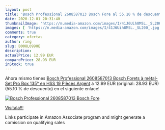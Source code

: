 ```yaml
---
layout: post
title: 'Bosch Professional 2608587013 Bosch Fore al 55.10 % de descuento'
date: 2020-12-01 20:31:40
thumbnailImage: 'https://m.media-amazon.com/images/I/41J6Uih8MSL._SL200_.jpg'
images: [ 'https://m.media-amazon.com/images/I/41J6Uih8MSL._SL200_.jpg' ]
comments: true
category: ofertas
author: ring
slug: B008L099OE
description:
actualPrice: 12.99 EUR
comparePrice: 28.93 EUR
inStock: true
---
```


Ahora mismo tienes [Bosch Professional 2608587013 Bosch Forets à métal-Set Pro Box 135° en HSS 19 Pièces  Argent](https://www.amazon.fr/dp/B008L099OE/?tag=tolees0d-21) a 12.99 EUR (original: 28.93 EUR) (55.10 %  de descuento) en el siguiente enlace!

[![Bosch Professional 2608587013 Bosch Fore](https://m.media-amazon.com/images/I/41J6Uih8MSL._SL200_.jpg)](https://www.amazon.fr/dp/B008L099OE/?tag=tolees0d-21)

[Visítala!!!](https://www.amazon.fr/dp/B008L099OE/?tag=tolees0d-21)

Links participate in Amazon Associate program and might generate a comission on qualifying sales
